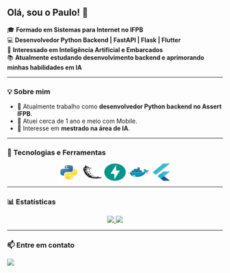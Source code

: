 ## Olá, sou o Paulo! 🚀  

🎓 **Formado em Sistemas para Internet no IFPB**  
💻 **Desenvolvedor Python Backend | FastAPI | Flask | Flutter**  
🔬 **Interessado em Inteligência Artificial e Embarcados**  
📚 **Atualmente estudando desenvolvimento backend e aprimorando minhas habilidades em IA**  

---

### 💡 Sobre mim  

- 🔭 Atualmente trabalho como **desenvolvedor Python backend no Assert IFPB**.  
- 📱 Atuei cerca de 1 ano e meio com Mobile.  
- 🔬 Interesse em **mestrado na área de IA**.  

---

### 🚀 Tecnologias e Ferramentas  

<div align="center">
  <img align="center" height="40" width="50" src="https://raw.githubusercontent.com/devicons/devicon/master/icons/python/python-original.svg">
  <img align="center" height="40" width="50" src="https://raw.githubusercontent.com/devicons/devicon/master/icons/flask/flask-original.svg">
  <img align="center" height="40" width="50" src="https://raw.githubusercontent.com/devicons/devicon/master/icons/fastapi/fastapi-original.svg">
  <img align="center" height="40" width="50" src="https://raw.githubusercontent.com/devicons/devicon/master/icons/docker/docker-original.svg">
  <img align="center" height="40" width="50" src="https://raw.githubusercontent.com/devicons/devicon/master/icons/flutter/flutter-original.svg">
</div>

---

### 📊 Estatísticas  

<div align="center">
  <a href="https://github.com/paulosys">
    <img height="180em" src="https://github-readme-stats.vercel.app/api?username=paulosys&show_icons=true&theme=dracula&include_all_commits=true&count_private=true"/>
    <img height="180em" src="https://github-readme-stats.vercel.app/api/top-langs/?username=paulosys&layout=compact&langs_count=7&theme=dracula"/>
  </a>
</div>

---

### 📫 Entre em contato  

<div>
  <a href="https://www.linkedin.com/in/paulosergio1/" target="_blank">
    <img width="100em" src="https://cdn.jsdelivr.net/gh/devicons/devicon@latest/icons/linkedin/linkedin-original-wordmark.svg" />
  </a> 
</div>
